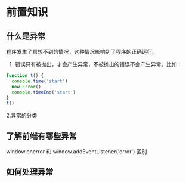 # 前置知识

## 什么是异常

程序发生了意想不到的情况，这种情况影响到了程序的正确运行。

1. 错误只有被抛出，才会产生异常，不被抛出的错误不会产生异常。比如：

```js
function t() {
  console.time('start')
  new Error()
  console.timeEnd('start')
}
t()
```

2.异常的分类

## 了解前端有哪些异常

window.onerror 和 window.addEventListener('error') 区别

## 如何处理异常
